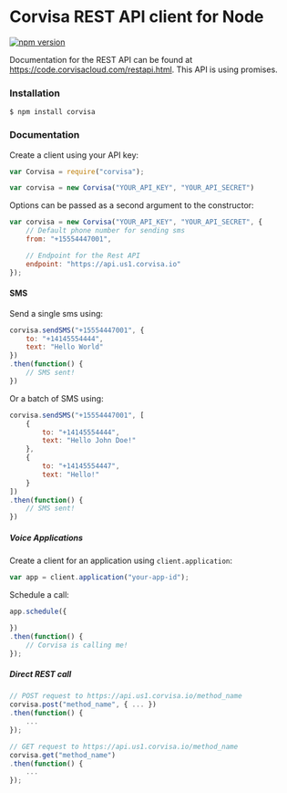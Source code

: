 # Corvisa REST API client for Node

[![npm version](https://badge.fury.io/js/corvisa.svg)](http://badge.fury.io/js/corvisa)

Documentation for the REST API can be found at https://code.corvisacloud.com/restapi.html. This API is using promises.

### Installation

```
$ npm install corvisa
```

### Documentation

Create a client using your API key:

```js
var Corvisa = require("corvisa");

var corvisa = new Corvisa("YOUR_API_KEY", "YOUR_API_SECRET")
```

Options can be passed as a second argument to the constructor:

```js
var corvisa = new Corvisa("YOUR_API_KEY", "YOUR_API_SECRET", {
    // Default phone number for sending sms
    from: "+15554447001",

    // Endpoint for the Rest API
    endpoint: "https://api.us1.corvisa.io"
});
```

#### SMS

Send a single sms using:

```js
corvisa.sendSMS("+15554447001", {
    to: "+14145554444",
    text: "Hello World"
})
.then(function() {
    // SMS sent!
})
```

Or a batch of SMS using:

```js
corvisa.sendSMS("+15554447001", [
    {
        to: "+14145554444",
        text: "Hello John Doe!"
    },
    {
        to: "+14145554447",
        text: "Hello!"
    }
])
.then(function() {
    // SMS sent!
})
```

##### Voice Applications

Create a client for an application using `client.application`:

```js
var app = client.application("your-app-id");
```

Schedule a call:

```js
app.schedule({

})
.then(function() {
    // Corvisa is calling me!
});
```

##### Direct REST call

```js
// POST request to https://api.us1.corvisa.io/method_name
corvisa.post("method_name", { ... })
.then(function() {
    ...
});

// GET request to https://api.us1.corvisa.io/method_name
corvisa.get("method_name")
.then(function() {
    ...
});
```
